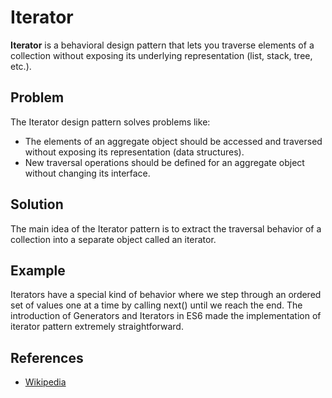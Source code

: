 # Iterator


**Iterator** is a behavioral design pattern that lets you traverse elements of a collection without exposing its underlying representation (list, stack, tree, etc.).

## Problem
The Iterator design pattern solves problems like:

- The elements of an aggregate object should be accessed and traversed without exposing its representation (data structures).
- New traversal operations should be defined for an aggregate object without changing its interface.

## Solution
The main idea of the Iterator pattern is to extract the traversal behavior of a collection into a separate object called an iterator.

## Example
Iterators have a special kind of behavior where we step through an ordered set of values one at a time by calling next() until we reach the end. The introduction of Generators and Iterators in ES6 made the implementation of iterator pattern extremely straightforward.

## References

- [Wikipedia](https://en.wikipedia.org/wiki/Iterator_pattern)
